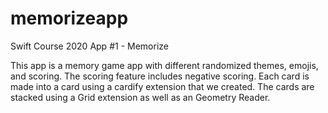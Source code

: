 # memorizeapp
Swift Course 2020 App #1 - Memorize

This app is a memory game app with different randomized themes, emojis, and scoring. The scoring feature includes negative scoring.
Each card is made into a card using a cardify extension that we created. 
The cards are stacked using a Grid extension as well as an Geometry Reader. 
